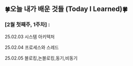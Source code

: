 ## 🍀오늘 내가 배운 것들 (Today I Learned)🍀

### [2월 첫째주, 1주차] : 

25.02.03 시스템 아키텍처

25.02.04 프로세스와 스레드

25.02.05 블로킹,논블로킹,동기,비동기


